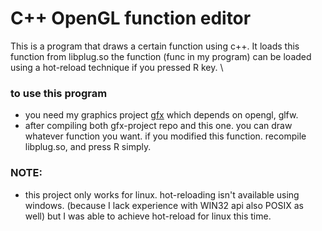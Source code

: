 # C++ OpenGL function editor
This is a program that draws a certain function using c++. It loads this function from libplug.so
the function (func in my program) can be loaded using a hot-reload technique if you pressed R key. \\

### to use this program
- you need my graphics project [gfx](https://github.com/Mostafa-Khab/gfx-project.git) which depends on opengl, glfw.
- after compiling both gfx-project repo and this one. you can draw whatever function you want. if you modified this function. recompile libplug.so, and press R simply.

### NOTE:
- this project only works for linux. hot-reloading isn't available using windows. (because I lack experience with WIN32 api also POSIX as well) but I was able to achieve hot-reload for linux this time.
